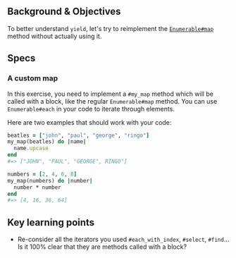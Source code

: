## Background & Objectives

To better understand `yield`, let's try to reimplement the [`Enumerable#map`](https://ruby-doc.org/core-3.1.2/Enumerable.html#method-i-map) method without actually using it.


## Specs

### A custom map

In this exercise, you need to implement a `#my_map` method which will be called with a block, like the regular `Enumerable#map` method. You can use `Enumerable#each` in your code to iterate through elements.

Here are two examples that should work with your code:

```ruby
beatles = ["john", "paul", "george", "ringo"]
my_map(beatles) do |name|
  name.upcase
end
#=> ["JOHN", "PAUL", "GEORGE", RINGO"]
```

```ruby
numbers = [2, 4, 6, 8]
my_map(numbers) do |number|
  number * number
end
#=> [4, 16, 36, 64]
```


## Key learning points

- Re-consider all the iterators you used `#each_with_index`, `#select`, `#find`... Is it 100% clear that they are methods called with a block?
